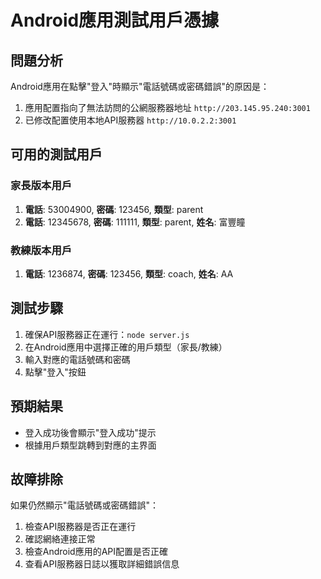# Android應用測試用戶憑據

## 問題分析
Android應用在點擊"登入"時顯示"電話號碼或密碼錯誤"的原因是：
1. 應用配置指向了無法訪問的公網服務器地址 `http://203.145.95.240:3001`
2. 已修改配置使用本地API服務器 `http://10.0.2.2:3001`

## 可用的測試用戶

### 家長版本用戶
1. **電話**: 53004900, **密碼**: 123456, **類型**: parent
2. **電話**: 12345678, **密碼**: 111111, **類型**: parent, **姓名**: 富豐瞳

### 教練版本用戶
1. **電話**: 1236874, **密碼**: 123456, **類型**: coach, **姓名**: AA

## 測試步驟
1. 確保API服務器正在運行：`node server.js`
2. 在Android應用中選擇正確的用戶類型（家長/教練）
3. 輸入對應的電話號碼和密碼
4. 點擊"登入"按鈕

## 預期結果
- 登入成功後會顯示"登入成功"提示
- 根據用戶類型跳轉到對應的主界面

## 故障排除
如果仍然顯示"電話號碼或密碼錯誤"：
1. 檢查API服務器是否正在運行
2. 確認網絡連接正常
3. 檢查Android應用的API配置是否正確
4. 查看API服務器日誌以獲取詳細錯誤信息 